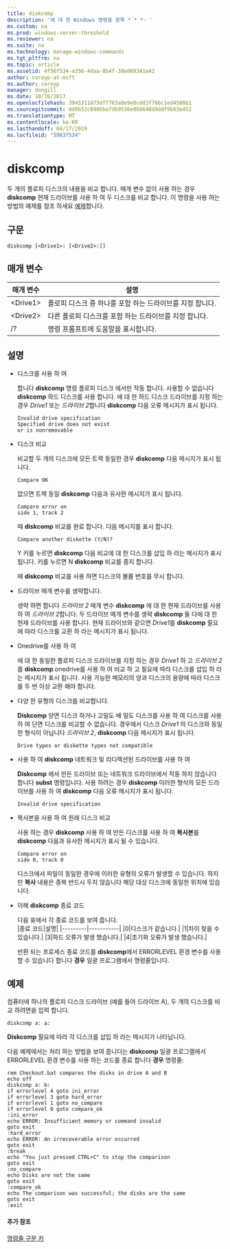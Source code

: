 ```yaml
---
title: diskcomp
description: '에 대 한 Windows 명령을 항목 * * *- '
ms.custom: na
ms.prod: windows-server-threshold
ms.reviewer: na
ms.suite: na
ms.technology: manage-windows-commands
ms.tgt_pltfrm: na
ms.topic: article
ms.assetid: 4f56f534-a356-4daa-8b4f-38e089341e42
author: coreyp-at-msft
ms.author: coreyp
manager: dongill
ms.date: 10/16/2017
ms.openlocfilehash: 3945311873dff763a8e9e8cdd3f766c1ed4580b1
ms.sourcegitcommit: 0d0b32c8986ba7db9536e0b8648d4ddf9b03e452
ms.translationtype: MT
ms.contentlocale: ko-KR
ms.lasthandoff: 04/17/2019
ms.locfileid: "59837534"
---
```

# <a name="diskcomp"></a>diskcomp



두 개의 플로피 디스크의 내용을 비교 합니다. 매개 변수 없이 사용 하는 경우 **diskcomp** 현재 드라이브를 사용 하 여 두 디스크를 비교 합니다. 이 명령을 사용 하는 방법의 예제를 참조 하세요 [예제](#BKMK_examples)합니다.

## <a name="syntax"></a>구문

```
diskcomp [<Drive1>: [<Drive2>:]]
```

## <a name="parameters"></a>매개 변수

|매개 변수|설명|
|---------|-----------|
|\<Drive1>|플로피 디스크 중 하나를 포함 하는 드라이브를 지정 합니다.|
|\<Drive2>|다른 플로피 디스크를 포함 하는 드라이브를 지정 합니다.|
|/?|명령 프롬프트에 도움말을 표시합니다.|

## <a name="remarks"></a>설명

-   디스크를 사용 하 여

    합니다 **diskcomp** 명령 플로피 디스크 에서만 작동 합니다. 사용할 수 없습니다 **diskcomp** 하드 디스크를 사용 합니다. 에 대 한 하드 디스크 드라이브를 지정 하는 경우 *Drive1* 또는 *드라이브 2*합니다 **diskcomp** 다음 오류 메시지가 표시 됩니다.  
    ```
    Invalid drive specification
    Specified drive does not exist
    or is nonremovable
    ```  
-   디스크 비교

    비교할 두 개의 디스크에 모든 트랙 동일한 경우 **diskcomp** 다음 메시지가 표시 됩니다.  
    ```
    Compare OK
    ```  
    없으면 트랙 동일 **diskcomp** 다음과 유사한 메시지가 표시 됩니다.  
    ```
    Compare error on
    side 1, track 2
    ```  
    때 **diskcomp** 비교를 완료 합니다. 다음 메시지를 표시 합니다.  
    ```
    Compare another diskette (Y/N)?
    ```  
    Y 키를 누르면 **diskcomp** 다음 비교에 대 한 디스크를 삽입 하 라는 메시지가 표시 됩니다. 키를 누르면 N **diskcomp** 비교를 중지 합니다.

    때 **diskcomp** 비교를 사용 하면 디스크의 볼륨 번호를 무시 합니다.
-   드라이브 매개 변수를 생략합니다.

    생략 하면 합니다 *드라이브 2* 매개 변수 **diskcomp** 에 대 한 현재 드라이브를 사용 하 여 *드라이브 2*합니다. 두 드라이브 매개 변수를 생략 **diskcomp** 둘 다에 대 한 현재 드라이브를 사용 합니다. 현재 드라이브와 같으면 *Drive1*를 **diskcomp** 필요에 따라 디스크를 교환 하 라는 메시지가 표시 됩니다.
-   Onedrive를 사용 하 여

    에 대 한 동일한 플로피 디스크 드라이브를 지정 하는 경우 *Drive1* 하 고 *드라이브 2*를 **diskcomp** onedrive를 사용 하 여 비교 하 고 필요에 따라 디스크를 삽입 하 라는 메시지가 표시 됩니다. 사용 가능한 메모리의 양과 디스크의 용량에 따라 디스크를 두 번 이상 교환 해야 합니다.
-   다양 한 유형의 디스크를 비교합니다.

    **Diskcomp** 양면 디스크 하거나 고밀도 배 밀도 디스크를 사용 하 여 디스크를 사용 하 여 단면 디스크를 비교할 수 없습니다. 경우에서 디스크 *Drive1* 의 디스크와 동일한 형식이 아닙니다 *드라이브 2*, **diskcomp** 다음 메시지가 표시 됩니다.  
    ```
    Drive types or diskette types not compatible
    ```  
-   사용 하 여 **diskcomp** 네트워크 및 리디렉션된 드라이브를 사용 하 여

    **Diskcomp** 에서 만든 드라이브 또는 네트워크 드라이브에서 작동 하지 않습니다 합니다 **subst** 명령입니다. 사용 하려는 경우 **diskcomp** 이러한 형식의 모든 드라이브를 사용 하 여 **diskcomp** 다음 오류 메시지가 표시 됩니다.  
    ```
    Invalid drive specification
    ```  
-   복사본을 사용 하 여 원래 디스크 비교

    사용 하는 경우 **diskcomp** 사용 하 여 만든 디스크를 사용 하 여 **복사본**를 **diskcomp** 다음과 유사한 메시지가 표시 될 수 있습니다.  
    ```
    Compare error on 
    side 0, track 0
    ```  
    디스크에서 파일이 동일한 경우에 이러한 유형의 오류가 발생할 수 있습니다. 하지만 **복사** 내용은 중복 반드시 두지 않습니다 해당 대상 디스크에 동일한 위치에 있습니다.
-   이해 **diskcomp** 종료 코드

    다음 표에서 각 종료 코드를 보여 줍니다.  
    |종료 코드|설명|
    |---------|-----------|
    |0|디스크가 같습니다.|
    |1|차이 찾을 수 있습니다.|
    |3|하드 오류가 발생 했습니다.|
    |4|초기화 오류가 발생 했습니다.|

    반환 되는 프로세스 종료 코드를 **diskcomp**에서 ERRORLEVEL 환경 변수를 사용할 수 있습니다 합니다 **경우** 일괄 프로그램에서 명령줄입니다.

## <a name="BKMK_examples"></a>예제

컴퓨터에 하나의 플로피 디스크 드라이브 (예를 들어 드라이브 A), 두 개의 디스크를 비교 하려면을 입력 합니다.
```
diskcomp a: a:
```
**Diskcomp** 필요에 따라 각 디스크를 삽입 하 라는 메시지가 나타납니다.

다음 예제에서는 처리 하는 방법을 보여 줍니다는 **diskcomp** 일괄 프로그램에서 ERRORLEVEL 환경 변수를 사용 하는 코드를 종료 합니다 **경우** 명령줄:
```
rem Checkout.bat compares the disks in drive A and B 
echo off 
diskcomp a: b: 
if errorlevel 4 goto ini_error 
if errorlevel 3 goto hard_error 
if errorlevel 1 goto no_compare
if errorlevel 0 goto compare_ok 
:ini_error 
echo ERROR: Insufficient memory or command invalid 
goto exit 
:hard_error 
echo ERROR: An irrecoverable error occurred 
goto exit 
:break 
echo "You just pressed CTRL+C" to stop the comparison 
goto exit 
:no_compare 
echo Disks are not the same 
goto exit 
:compare_ok 
echo The comparison was successful; the disks are the same 
goto exit 
:exit
```

#### <a name="additional-references"></a>추가 참조

[명령줄 구문 키](command-line-syntax-key.md)
